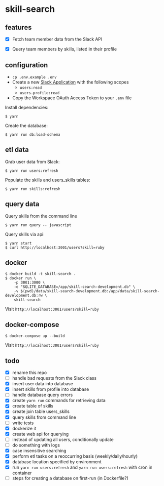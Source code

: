 # skill-search

## features

* [x] Fetch team member data from the Slack API
* [x] Query team members by skills, listed in their profile


## configuration

* `cp .env.example .env`
* Create a new [Slack Application](https://api.slack.com/apps) with the following scopes
  - `users:read`
  - `users.profile:read`
* Copy the Workspace OAuth Access Token to your `.env` file

Install dependencies:

```
$ yarn
```

Create the database:

```
$ yarn run db:load-schema
```


## etl data

Grab user data from Slack:

```
$ yarn run users:refresh
```

Populate the skills and users_skills tables:

```
$ yarn run skills:refresh
```


## query data

Query skills from the command line

```
$ yarn run query -- javascript
```

Query skills via api

```
$ yarn start
$ curl http://localhost:3001/users?skill=ruby
```


## docker

```
$ docker build -t skill-search .
$ docker run \
    -p 3001:3000 \
    -e "SQLITE_DATABASE=/app/skill-search-development.db" \
    -v $(pwd)/data/skill-search-development.db:/app/data/skill-search-development.db:rw \
    skill-search
```

Visit `http://localhost:3001/users?skill=ruby`


## docker-compose

```
$ docker-compose up --build
```

Visit `http://localhost:3001/users?skill=ruby`


## todo

* [x] rename this repo
* [ ] handle bad requests from the Slack class
* [x] insert user data into database
* [x] insert skills from profile into database
* [ ] handle database query errors
* [x] create `yarn run` commands for retrieving data
* [x] create table of skills
* [x] create join table users_skills
* [x] query skills from command line
* [ ] write tests
* [x] dockerize it
* [x] create web api for querying
* [ ] instead of updating all users, conditionally update
* [ ] do something with logs
* [x] case insensitive searching
* [x] perform etl tasks on a reoccurring basis (weekly/daily/hourly)
* [x] database location specified by environment
* [x] run `yarn run users:refresh` and `yarn run users:refresh` with cron in container
* [ ] steps for creating a database on first-run (in Dockerfile?)

